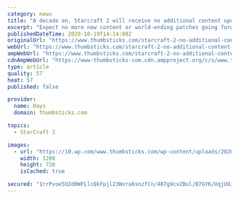 ```yaml
---
category: news
title: "A decade on, Starcraft 2 will receive no additional content updates"
excerpt: "Expect no more new content or world-ending patches going forward for the decade-long running beloved RTS, Starcraft 2."
publishedDateTime: 2020-10-19T14:14:00Z
originalUrl: "https://www.thumbsticks.com/starcraft-2-no-additional-content-updates10192020/"
webUrl: "https://www.thumbsticks.com/starcraft-2-no-additional-content-updates10192020/"
ampWebUrl: "https://www.thumbsticks.com/starcraft-2-no-additional-content-updates10192020/amp/"
cdnAmpWebUrl: "https://www-thumbsticks-com.cdn.ampproject.org/c/s/www.thumbsticks.com/starcraft-2-no-additional-content-updates10192020/amp/"
type: article
quality: 57
heat: 57
published: false

provider:
  name: Days
  domain: thumbsticks.com

topics:
  - StarCraft 2

images:
  - url: "https://i0.wp.com/www.thumbsticks.com/wp-content/uploads/2020/10/Starcraft-2-no-additional-content-updates.jpg?fit=1280%2C720&#038;ssl=1"
    width: 1280
    height: 720
    isCached: true

secured: "1rrPvoe5U2d0WFLlcQkFpjl23Wxra6snzfCn/487g9cvZBul/B7GYK/UqjUUJVX+OmdTzVg6S+caRRy2v9wXqFtDUAVR7aFNmILLX3ZAn1tP9vfSOAofpbVrxUjnnoWHXTFufLn17Y5/PNrLhAV5FdISnIxfjORP51X6QCqZa/tLVCUweFpj9uuwP+AFWW9r9pLWaVzoAc61Wqt6FXIhG86WVcP3ru3Fk/S6lFObF2tEunPIi3XwFjW5W9X0tlU25NmZY09dYbvhdUKAghJyqeuoUaCZUIgXTayOt/SOMMDoY6hcXqHQVt16DqNXubpjQZEX0bni+D/JXVHMCN+7e8awcsnK38odpZfWWhs41gQ=;7lN1IDEiHbdZmHJhcHC/hQ=="
---
```



